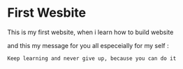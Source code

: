 # First Wesbite

This is my first website, when i learn how to build website

and this my message for you all especeially for my self :

```
Keep learning and never give up, because you can do it
```
